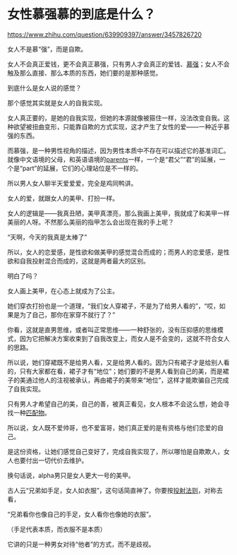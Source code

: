 # 女性慕强慕的到底是什么？

https://www.zhihu.com/question/639909397/answer/3457826720

女人不是慕“强”，而是自欺。

女人不会真正爱钱，更不会真正慕强，只有男人才会真正的爱钱、[慕强](https://www.zhihu.com/search?q=%E6%85%95%E5%BC%BA&search_source=Entity&hybrid_search_source=Entity&hybrid_search_extra=%7B%22sourceType%22%3A%22answer%22%2C%22sourceId%22%3A3457826720%7D)；女人不会触及那么直接、那么本质的东西，她们要的是那种感觉。

到底什么是女人说的感觉？

那个感觉其实就是女人的自我实现。

女人真正要的，是她的自我实现，但她的本源就像被箍住一样，没法改变自我。这种欲望被扭曲变形，只能靠自欺的方式实现，这才产生了女性的爱——一种近乎慕强的东西。

而慕强，是一种男性视角的描述，因为男性本质中不存在可以描述它的基准词汇。就像中文语境的父母，和英语语境的[parents](https://www.zhihu.com/search?q=parents&search_source=Entity&hybrid_search_source=Entity&hybrid_search_extra=%7B%22sourceType%22%3A%22answer%22%2C%22sourceId%22%3A3457826720%7D)一样，一个是“君父”“君”的延展，一个是“part”的延展，它们的心理站位是不一样的。

所以男人女人聊半天爱爱爱，完全是鸡同鸭讲。

女人的爱，就跟女人的美甲、打扮一样。

女人的逻辑是——我真丑陋，美甲真漂亮，那么我画上美甲，我就成了和美甲一样美丽的人呀。不然那么美丽的指甲怎么会出现在我的手上呢？

“天啊，今天的我真是太棒了”

所以，女人的恋爱感，是性欲和做美甲的感觉混合而成的；而男人的恋爱感，是性欲和自我投射混合而成的，这就是两者最大的区别。

明白了吗？

女人画上美甲，在心态上就成为了公主。

她们穿衣打扮也是一个道理，“我们女人穿裙子，不是为了给男人看的”，“哎，如果是为了自己，那你在家穿不就行了？”

你看，这就是直男思维，或者叫正常思维——一种舒张的，没有压抑感的思维模式，因为它把解决方案收束到了自我改变上，而女人是不会变的，这就不符合女人的思路。

所以说，她们穿裙既不是给男人看，又是给男人看的。因为只有裙子才是给别人看的，只有大家都在看，裙子才有“地位”；她们要的不是男人看到自己的美，而是裙子的美通过他人的注视被承认，再由裙子的美带来“地位”，这样才能欺骗自己完成了自我实现。

只有男人才希望自己的美，自己的善，被真正看见，女人根本不会这么想，她会寻找一种[匹配物](https://www.zhihu.com/search?q=%E5%8C%B9%E9%85%8D%E7%89%A9&search_source=Entity&hybrid_search_source=Entity&hybrid_search_extra=%7B%22sourceType%22%3A%22answer%22%2C%22sourceId%22%3A3457826720%7D)。

所以说，女人既不爱帅哥，也不爱富哥，她们真正爱的是有资格与他们恋爱的自己。

是这份资格，让她们感觉自己变好了，完成自我实现了，所以哪怕是自欺欺人，女人也要付出一切代价去维护。

换句话说，alpha男只是女人更大一号的美甲。

古人云“兄弟如手足，女人如衣服”，这句话简直神了。你要按[投射法则](https://www.zhihu.com/search?q=%E6%8A%95%E5%B0%84%E6%B3%95%E5%88%99&search_source=Entity&hybrid_search_source=Entity&hybrid_search_extra=%7B%22sourceType%22%3A%22answer%22%2C%22sourceId%22%3A3457826720%7D)，对称去看，

“兄弟看你也像自己的手足，女人看你也像她的衣服”。

（手足代表本质，而衣服不是本质）

它讲的只是一种男女对待“他者”的方式，而不是歧视。